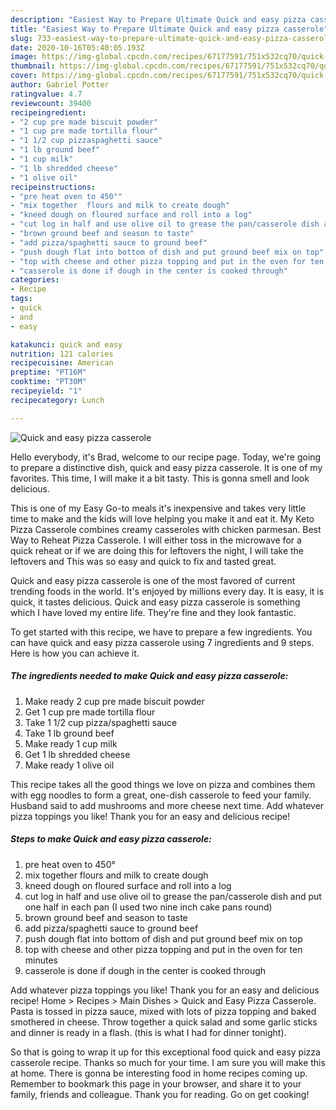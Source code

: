 ```yaml
---
description: "Easiest Way to Prepare Ultimate Quick and easy pizza casserole"
title: "Easiest Way to Prepare Ultimate Quick and easy pizza casserole"
slug: 733-easiest-way-to-prepare-ultimate-quick-and-easy-pizza-casserole
date: 2020-10-16T05:40:05.193Z
image: https://img-global.cpcdn.com/recipes/67177591/751x532cq70/quick-and-easy-pizza-casserole-recipe-main-photo.jpg
thumbnail: https://img-global.cpcdn.com/recipes/67177591/751x532cq70/quick-and-easy-pizza-casserole-recipe-main-photo.jpg
cover: https://img-global.cpcdn.com/recipes/67177591/751x532cq70/quick-and-easy-pizza-casserole-recipe-main-photo.jpg
author: Gabriel Potter
ratingvalue: 4.7
reviewcount: 39400
recipeingredient:
- "2 cup pre made biscuit powder"
- "1 cup pre made tortilla flour"
- "1 1/2 cup pizzaspaghetti sauce"
- "1 lb ground beef"
- "1 cup milk"
- "1 lb shredded cheese"
- "1 olive oil"
recipeinstructions:
- "pre heat oven to 450°"
- "mix together  flours and milk to create dough"
- "kneed dough on floured surface and roll into a log"
- "cut log in half and use olive oil to grease the pan/casserole dish and put one half in each pan (I used two nine inch cake pans round)"
- "brown ground beef and season to taste"
- "add pizza/spaghetti sauce to ground beef"
- "push dough flat into bottom of dish and put ground beef mix on top"
- "top with cheese and other pizza topping and put in the oven for ten minutes"
- "casserole is done if dough in the center is cooked through"
categories:
- Recipe
tags:
- quick
- and
- easy

katakunci: quick and easy 
nutrition: 121 calories
recipecuisine: American
preptime: "PT16M"
cooktime: "PT30M"
recipeyield: "1"
recipecategory: Lunch

---
```



![Quick and easy pizza casserole](https://img-global.cpcdn.com/recipes/67177591/751x532cq70/quick-and-easy-pizza-casserole-recipe-main-photo.jpg)

Hello everybody, it's Brad, welcome to our recipe page. Today, we're going to prepare a distinctive dish, quick and easy pizza casserole. It is one of my favorites. This time, I will make it a bit tasty. This is gonna smell and look delicious.

This is one of my Easy Go-to meals it&#39;s inexpensive and takes very little time to make and the kids will love helping you make it and eat it. My Keto Pizza Casserole combines creamy casseroles with chicken parmesan. Best Way to Reheat Pizza Casserole. I will either toss in the microwave for a quick reheat or if we are doing this for leftovers the night, I will take the leftovers and This was so easy and quick to fix and tasted great.

Quick and easy pizza casserole is one of the most favored of current trending foods in the world. It's enjoyed by millions every day. It is easy, it is quick, it tastes delicious. Quick and easy pizza casserole is something which I have loved my entire life. They're fine and they look fantastic.


To get started with this recipe, we have to prepare a few ingredients. You can have quick and easy pizza casserole using 7 ingredients and 9 steps. Here is how you can achieve it.

<!--inarticleads1-->

##### The ingredients needed to make Quick and easy pizza casserole:

1. Make ready 2 cup pre made biscuit powder
1. Get 1 cup pre made tortilla flour
1. Take 1 1/2 cup pizza/spaghetti sauce
1. Take 1 lb ground beef
1. Make ready 1 cup milk
1. Get 1 lb shredded cheese
1. Make ready 1 olive oil


This recipe takes all the good things we love on pizza and combines them with egg noodles to form a great, one-dish casserole to feed your family. Husband said to add mushrooms and more cheese next time. Add whatever pizza toppings you like! Thank you for an easy and delicious recipe! 

<!--inarticleads2-->

##### Steps to make Quick and easy pizza casserole:

1. pre heat oven to 450°
1. mix together  flours and milk to create dough
1. kneed dough on floured surface and roll into a log
1. cut log in half and use olive oil to grease the pan/casserole dish and put one half in each pan (I used two nine inch cake pans round)
1. brown ground beef and season to taste
1. add pizza/spaghetti sauce to ground beef
1. push dough flat into bottom of dish and put ground beef mix on top
1. top with cheese and other pizza topping and put in the oven for ten minutes
1. casserole is done if dough in the center is cooked through


Add whatever pizza toppings you like! Thank you for an easy and delicious recipe! Home &gt; Recipes &gt; Main Dishes &gt; Quick and Easy Pizza Casserole. Pasta is tossed in pizza sauce, mixed with lots of pizza topping and baked smothered in cheese. Throw together a quick salad and some garlic sticks and dinner is ready in a flash. (this is what I had for dinner tonight). 

So that is going to wrap it up for this exceptional food quick and easy pizza casserole recipe. Thanks so much for your time. I am sure you will make this at home. There is gonna be interesting food in home recipes coming up. Remember to bookmark this page in your browser, and share it to your family, friends and colleague. Thank you for reading. Go on get cooking!
